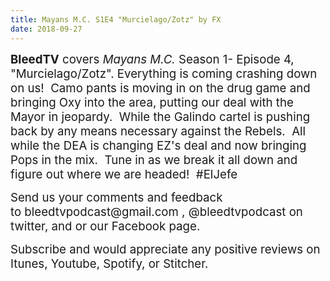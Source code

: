 ```yaml
---
title: Mayans M.C. S1E4 "Murcielago/Zotz" by FX
date: 2018-09-27
---
```


<p><span style="font-size:14pt;"><strong>BleedTV</strong> covers <em>Mayans M.C.</em> Season 1- Episode 4, "Murcielago/Zotz". Everything is coming crashing down on us!  Camo pants is moving in on the drug game and bringing Oxy into the area, putting our deal with the Mayor in jeopardy.  While the Galindo cartel is pushing back by any means necessary against the Rebels.  All while the DEA is changing EZ's deal and now bringing Pops in the mix.  Tune in as we break it all down and figure out where we are headed!  #ElJefe</span></p>
<p><span style="font-size:14pt;">Send us your comments and feedback to bleedtvpodcast@gmail.com , @bleedtvpodcast on twitter, and or our Facebook page. </span></p>
<p><span style="font-size:14pt;">Subscribe and would appreciate any positive reviews on Itunes, Youtube, Spotify, or Stitcher.</span></p>